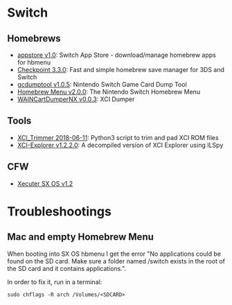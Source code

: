# Switch

## Homebrews

- [appstore v1.0](https://github.com/vgmoose/appstorenx): Switch App Store - download/manage homebrew apps for hbmenu
- [Checkpoint 3.3.0](https://github.com/BernardoGiordano/Checkpoint/): Fast and simple homebrew save manager for 3DS and Switch
- [gcdumptool v1.0.5](https://github.com/DarkMatterCore/gcdumptool): Nintendo Switch Game Card Dump Tool
- [Homebrew Menu v2.0.0](https://github.com/switchbrew/nx-hbmenu): The Nintendo Switch Homebrew Menu
- [WAINCartDumperNX v0.0.3](https://gbatemp.net/threads/xci-dumper.506700/): XCI Dumper

## Tools

- [XCI_Trimmer 2018-06-11](https://github.com/AnalogMan151/XCI_Trimmer): Python3 script to trim and pad XCI ROM files
- [XCI-Explorer v1.2.2.0](https://github.com/StudentBlake/XCI-Explorer): A decompiled version of XCI Explorer using ILSpy

## CFW

- [Xecuter SX OS v1.2](https://sx.xecuter.com/)

# Troubleshootings

## Mac and empty Homebrew Menu

When booting into SX OS hbmenu I get the error "No applications could be found on the SD card. Make sure a folder named /switch exists in the root of the SD card and it contains applications.".

In order to fix it, run in a terminal:

```
sudo chflags -R arch /Volumes/<SDCARD>
```
